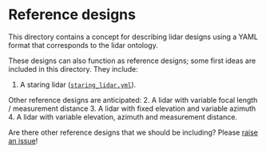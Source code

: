 # Reference designs

This directory contains a concept for describing lidar designs using a YAML format that corresponds to the lidar ontology.

These designs can also function as reference designs; some first ideas are included in this directory. They include:
1. A staring lidar ([`staring_lidar.yml`](staring_lidar.yml)).

Other reference designs are anticipated:
2. A lidar with variable focal length / measurement distance
3. A lidar with fixed elevation and variable azimuth
4. A lidar with variable elevation, azimuth and measurement distance.

Are there other reference designs that we should be including? Please [raise an issue](https://github.com/IEA-Wind-Task-32/wind-lidar-glossary/issues/new)!